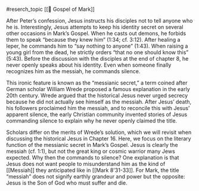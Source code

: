 #reserch_topic 
[[📜 Gospel of Mark]]

After Peter’s confession, Jesus instructs his disciples not to tell anyone who he is. Interestingly, Jesus attempts to keep his identity secret on several other occasions in Mark’s Gospel. When he casts out demons, he forbids them to speak “because they knew him” (1:34; cf. 3:12). After healing a leper, he commands him to “say nothing to anyone” (1:43). When raising a young girl from the dead, he strictly orders “that no one should know this” (5:43). Before the discussion with the disciples at the end of chapter 8, he never openly speaks about his identity. Even when someone finally recognizes him as the messiah, he commands silence.

This ironic feature is known as the “messianic secret,” a term coined after German scholar William Wrede proposed a famous explanation in the early 20th century. Wrede argued that the historical Jesus never urged secrecy because he did not actually see himself as the messiah. After Jesus’ death, his followers proclaimed him the messiah, and to reconcile this with Jesus’ apparent silence, the early Christian community invented stories of Jesus commanding silence to explain why he never openly claimed the title.

Scholars differ on the merits of Wrede’s solution, which we will revisit when discussing the historical Jesus in Chapter 16. Here, we focus on the literary function of the messianic secret in Mark’s Gospel. Jesus is clearly the messiah (cf. 1:1), but not the great king or cosmic warrior many Jews expected. Why then the commands to silence? One explanation is that Jesus does not want people to misunderstand him as the kind of [[Messiah]] they anticipated like in [[Mark 8'31-33]]. For Mark, the title “messiah” does not signify earthly grandeur and power but the opposite: Jesus is the Son of God who must suffer and die.